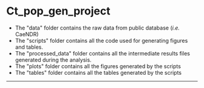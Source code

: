 # Ct_pop_gen_project

- The "data" folder contains the raw data from public database (*i.e.* CaeNDR)
- The "scripts" folder contains all the code used for generating figures and tables.
- The "processed_data" folder contains all the intermediate results files generated during the analysis.
- The "plots" folder contains all the figures generated by the scripts
- The "tables" folder contains all the tables generated by the scripts
---
